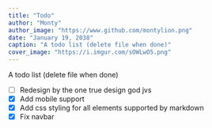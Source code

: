 ```yaml
---
title: "Todo"
author: "Monty"
author_image: "https://www.github.com/montylion.png"
date: "January 19, 2038"
caption: "A todo list (delete file when done)"
cover_image: "https://i.imgur.com/sOWLwO5.png"
---
```


A todo list (delete file when done)
- [ ] Redesign by the one true design god jvs
- [x] Add mobile support
- [x] Add css styling for all elements supported by markdown
- [X] Fix navbar